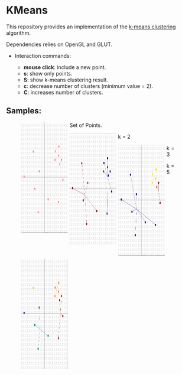 # KMeans

This repository provides an implementation of the [k-means clustering](https://en.wikipedia.org/wiki/K-means_clustering) algorithm.

Dependencies relies on OpenGL and GLUT.

* Interaction commands:

  - **mouse click**: include a new point.
  - **s**: show only points.
  - **S**: show k-means clustering result.
  - **c**: decrease number of clusters (minimum value = 2).
  - **C**: increases number of clusters.

## Samples:

<figure>
  <img src="https://github.com/paulaceccon/KMeans/blob/master/Sample/points.png" style="float: left; width: 30%; margin-right: 1%; margin-bottom: 0.5em;" height="300px">
  <figcaption style="display: block;">Set of Points.</figcaption>
</figure> 

<figure>
  <img src="https://github.com/paulaceccon/KMeans/blob/master/Sample/clusters%3D2.png" style="float: left; width: 30%; margin-right: 1%; margin-bottom: 0.5em;" height="300px">
  <figcaption>k = 2</figcaption>
</figure> 

<figure>
  <img src="https://github.com/paulaceccon/KMeans/blob/master/Sample/clusters%3D3.png" style="float: left; width: 30%; margin-right: 1%; margin-bottom: 0.5em;" height="300px">
  <figcaption>k = 3</figcaption>
</figure> 

<figure>
  <img src="https://github.com/paulaceccon/KMeans/blob/master/Sample/clusters%3D5.png" style="float: left; width: 30%; margin-right: 1%; margin-bottom: 0.5em;" height="300px">
  <figcaption>k = 5</figcaption>
</figure> 

